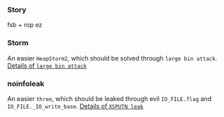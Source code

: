 ### Story

fsb + rop ez

### Storm

An easier `HeapStorm2`, which should be solved through `large bin attack`.
[Details of `large bin attack`](https://github.com/Cossack9989/SEC_LEARNING/blob/master/PWN/20180CTF/heapstorm2/mark.md)

### noinfoleak

An easier `three`, which should be leaked through evil `IO_FILE.flag` and `IO_FILE._IO_write_base`.
[Details of `XSPUTN leak`](https://github.com/Cossack9989/SEC_LEARNING/blob/master/PWN/2018BCTF/three/mark.md)
